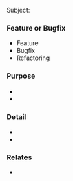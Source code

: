 Subject: <short purpose of this pull request>

### Feature or Bugfix
<!-- please choose -->
- Feature
- Bugfix
- Refactoring

### Purpose
- <long purpose of this pull request>
- <Environment if this PR depends on>

### Detail
- <feature1 or bug1>
- <feature2 or bug2>

### Relates
- <URL or Ticket>
